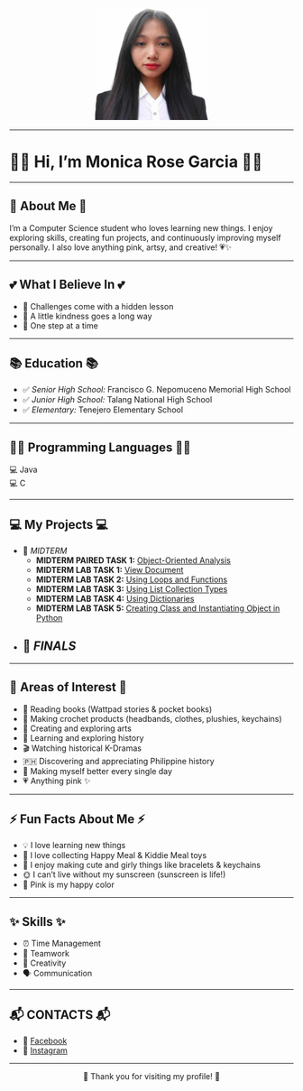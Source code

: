 <p align="center">
  <img src="https://raw.githubusercontent.com/Monicarosegarcia-03/7OOP-Laboratory-Projects/1f55146786ed945b69b2031fe392c773a861b6ab/Images/ef37f992-026e-417e-92ff-35b217bff179.jpg" width="200" height="200">
</p>

---

# 🌸💖 Hi, I’m Monica Rose Garcia 💖🌸  

---

## 🎀 About Me 🎀  
I’m a Computer Science student who loves learning new things. I enjoy exploring skills, creating fun projects, and continuously improving myself personally. I also love anything pink, artsy, and creative! 💗✨  

---

## 💕 What I Believe In 💕  
- 🌱 Challenges come with a hidden lesson  
- 💖 A little kindness goes a long way  
- 🚶 One step at a time  

---

## 📚 Education 📚  
- ✅ *Senior High School:* Francisco G. Nepomuceno Memorial High School  
- ✅ *Junior High School:* Talang National High School  
- ✅ *Elementary:* Tenejero Elementary School  

---

## 👩‍💻 Programming Languages 👩‍💻  
💻 Java  
💻 C  

---

## 💻 My Projects 💻  
- 🧪 *MIDTERM*  
  - **MIDTERM PAIRED TASK 1:** [Object-Oriented Analysis](https://sg.docworkspace.com/d/sIDCGt9OaAp-Y4ccG)  
  - **MIDTERM LAB TASK 1:** [View Document](https://sg.docworkspace.com/d/sIFGGt9OaArST4ccG)  
  - **MIDTERM LAB TASK 2:** [Using Loops and Functions](https://sg.docworkspace.com/d/sIKqGt9OaAoWZ4ccG)  
  - **MIDTERM LAB TASK 3:** [Using List Collection Types](https://sg.docworkspace.com/d/sIOOGt9OaAuuc4ccG)  
  - **MIDTERM LAB TASK 4:** [Using Dictionaries](https://sg.docworkspace.com/d/sIPKGt9OaAtKe4ccG)  
  - **MIDTERM LAB TASK 5:** [Creating Class and Instantiating Object in Python](https://sg.docworkspace.com/d/sIL2Gt9OaArSq4ccG)  
- 🧪 *FINALS*
  -

---

## 🌟 Areas of Interest 🌟  
- 📖 Reading books (Wattpad stories & pocket books)  
- 🧶 Making crochet products (headbands, clothes, plushies, keychains)  
- 🎨 Creating and exploring arts   
- 📜 Learning and exploring history  
- 🎬 Watching historical K-Dramas  
- 🇵🇭 Discovering and appreciating Philippine history  
- 🌱 Making myself better every single day  
- 💗 Anything pink ✨  

---

## ⚡ Fun Facts About Me ⚡  
- 💡 I love learning new things  
- 🍔 I love collecting Happy Meal & Kiddie Meal toys  
- 🎀 I enjoy making cute and girly things like bracelets & keychains  
- 🌞 I can’t live without my sunscreen (sunscreen is life!)  
- 🌸 Pink is my happy color  

---

## ✨ Skills ✨  
- ⏰ Time Management  
- 🤝 Teamwork  
- 🎨 Creativity  
- 🗣️ Communication  

---

## 📬 CONTACTS 📬  
- 📘 [Facebook](https://www.facebook.com/garcia.monica.96)  
- 📸 [Instagram](https://www.instagram.com/itsacinomxvs?igsh=ZnI5MGVzNWs4Y2l2)  

---

<p align="center">💖 Thank you for visiting my profile! 💖</p>
